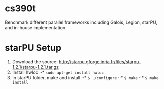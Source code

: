 # cs390t
Benchmark different parallel frameworks including Galois, Legion, starPU, and in-house implementation

starPU Setup
============

1. Download the source: http://starpu.gforge.inria.fr/files/starpu-1.2.1/starpu-1.2.1.tar.gz
2. Install hwloc
⋅⋅* `sudo apt-get install hwloc`
3. In starPU folder, make and install
⋅⋅*  `$ ./configure`
⋅⋅*  `$ make`
⋅⋅*  `$ make install`
